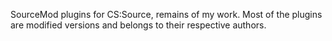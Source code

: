 SourceMod plugins for CS:Source, remains of my work. Most of the plugins are modified versions and belongs to their respective authors.

